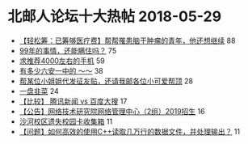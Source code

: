 # 北邮人论坛十大热帖 2018-05-29

- [【轻松筹：已筹够医疗费】帮帮罹患脑干肿瘤的青年，他还想继续](https://bbs.byr.cn/article/Feeling/3060528) 88
- [99年的事情，还能瞒住吗？](https://bbs.byr.cn/article/Talking/6008483) 75
- [求推荐4000左右的手机](https://bbs.byr.cn/article/DigiLife/303542) 59
- [有多少六安一中的 ～～](https://bbs.byr.cn/article/Anhui/229973) 38
- [帮某位小姐姐代发征友贴，还请我邮各位小可爱帮顶](https://bbs.byr.cn/article/Friends/1871568) 28
- [一盘韭菜](https://bbs.byr.cn/article/Picture/3213505) 24
- [【比较】 腾讯新闻 vs 百度大搜](https://bbs.byr.cn/article/Job/1973727) 17
- [【公告】网络技术研究院网络管理中心（2组）2019招生](https://bbs.byr.cn/article/AimGraduate/1143097) 16
- [沙河校区遗失校园卡收集箱](https://bbs.byr.cn/article/CampusCard/20094) 11
- [【问题】如何高效的使用C++读取几万行的数据文件，并处理输出？](https://bbs.byr.cn/article/CPP/97642) 11


